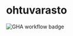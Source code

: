 # ohtuvarasto

![GHA workflow badge](https://github.com/hakkajoe/ohtuvarasto/workflows/CI/badge.svg)
